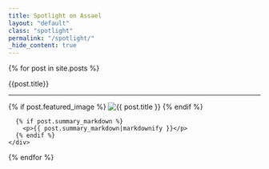 ```yaml
---
title: Spotlight on Assael
layout: "default"
class: "spotlight"
permalink: "/spotlight/"
_hide_content: true
---
```

{% for post in site.posts %}
  <section class="headline">
    <div class="inner center intro">
      <p class="title">{{post.title}}</p>
      <hr>
    </div>
  </section>

  <section class="text">
    <div class="inner">
      {% if post.featured_image %}
        <img src="/assets/img/trans.gif" data-src="{{ post.featured_image }}" alt="{{ post.title }}" class="featured-image lazyload">
      {% endif %}

      {% if post.summary_markdown %}
        <p>{{ post.summary_markdown|markdownify }}</p>
      {% endif %}
    </div>
  </section>
{% endfor %}

